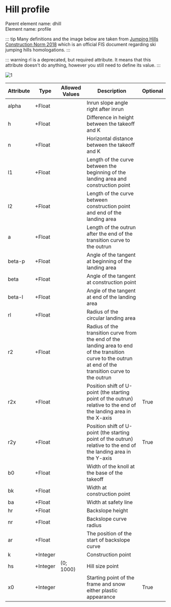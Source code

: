 # Hill profile

Parent element name: dhill\
Element name: profile

::: tip
 Many definitions and the image below are taken from [Jumping Hills Construction Norm 2018](https://assets.fis-ski.com/image/upload/v1592381507/fis-prod/assets/Construction-Norm_2018-2.pdf) which is an official FIS document regarding ski jumping hills homologations.
:::

::: warning
rl is a deprecated, but required attribute. It means that this attribute doesn't do anything, however you still need to define its value.
:::

![1](/hill.jpg)

| Attribute | Type     | Allowed Values | Description                                                                                                                                               | Optional |
| --------- | -------- | -------------- | --------------------------------------------------------------------------------------------------------------------------------------------------------- | -------- |
| alpha     | +Float   |                | Inrun slope angle right after inrun                                                                                                                       |          |
| h         | +Float   |                | Difference in height between the takeoff and K                                                                                                            |          |
| n         | +Float   |                | Horizontal distance between the takeoff and K                                                                                                             |          |
| l1        | +Float   |                | Length of the curve between the beginning of the landing area and construction point                                                                      |          |
| l2        | +Float   |                | Length of the curve between construction point and end of the landing area                                                                                |          |
| a         | +Float   |                | Length of the outrun after the end of the transition curve to the outrun                                                                                  |          |
| beta-p    | +Float   |                | Angle of the tangent at beginning of the landing area                                                                                                     |          |
| beta      | +Float   |                | Angle of the tangent at construction point                                                                                                                |          |
| beta-l    | +Float   |                | Angle of the tangent at end of the landing area                                                                                                           |          |
| rl        | +Float   |                | Radius of the circular landing area                                                                                                                       |          |
| r2        | +Float   |                | Radius of the transition curve from the end of the landing area to end of the transition curve to the outrun at end of the transition curve to the outrun |          |
| r2x       | +Float   |                | Position shift of U-point (the starting point of the outrun) relative to the end of the landing area in the X-axis | True     |
| r2y       | +Float   |                | Position shift of U-point (the starting point of the outrun) relative to the end of the landing area in the Y-axis | True     |
| b0        | +Float   |                | Width of the knoll at the base of the takeoff                                                                                                             |          |
| bk        | +Float   |                | Width at construction point                                                                                                                               |          |
| ba        | +Float   |                | Width at safety line                                                                                                                                      |          |
| hr        | +Float   |                | Backslope height                                                                                                                                          |          |
| nr        | +Float   |                | Backslope curve radius                                                                                                                                    |          |
| ar        | +Float   |                | The position of the start of backslope curve                                                                                                              |          |
| k         | +Integer |                | Construction point                                                                                                                                        |          |
| hs        | +Integer | (0; 1000)      | Hill size point                                                                                                                                           |          |
| x0        | +Integer |                | Starting point of the frame and snow either plastic appearance                                                                                            | True     |
